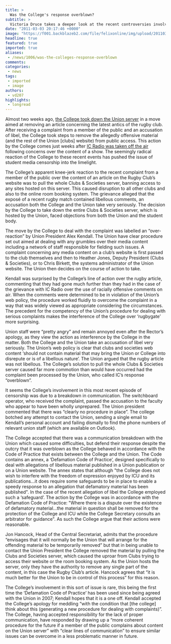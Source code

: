 ```yaml
---
title: >
  Was the College's response overblown?
subtitle: >
  Victoria Druce takes a deeper look at the recent controversies involving online student content
date: "2011-03-03 20:17:46 +0000"
image: "https://f001.backblazeb2.com/file/felixonline/img/upload/201103032015-ks607-wheresth.jpg"
headline: true
featured: true
imported: true
aliases:
 - /news/1006/was-the-colleges-response-overblown
comments:
categories:
 - news
tags:
 - imported
 - image
authors:
 - vd207
highlights:
 - longread
---
```


Almost two weeks ago, [the College took down the Union server](http://felixonline.co.uk/news/863/college-pulls-plug-on-union-server/) in a move aimed at removing an article concerning the latest antics of the rugby club. After receiving a complaint from a member of the public and an accusation of libel, the College took steps to remove the allegedly offensive material (and the rest of the Union [clubs] website) from public access. This action by the College comes just weeks after [IC Radio was taken off the air](http://www.felixonline.co.uk/?article=727) following concerns over the content of a show. The seemingly radical reaction of the College to these recent events has pushed the issue of student media censorship into the limelight.

The College’s apparent knee-jerk reaction to the recent complaint from a member of the public over the content of an article on the Rugby Club’s website was to pull the whole Clubs & Societies server, banning access to any sites hosted on this server. This caused disruption to all other clubs and also to the online room booking system. The grievance alleged that the exposé of a recent rugby match contained libellous comments, an accusation both the College and the Union take very seriously. The decision by the College to take down the entire Clubs & Societies server, which is hosted by the Union, faced objections from both the Union and the student body.

The move by the College to deal with the complaint was labelled an “over-reaction” by Union President Alex Kendall. The Union have clear procedure set out aimed at dealing with any grumbles over their media content including a network of staff responsible for fielding such issues. A complaint concerning any media content on a club’s website is first passed to the club themselves and then to Heather Jones, Deputy President (Clubs & Societies), or to Chris Birkett, the systems administrator of the Union website. The Union then decides on the course of action to take.

Kendall was surprised by the College’s line of action over the rugby article, commenting that they had gone much further than they had in the case of the grievance with IC Radio over the use of racially offensive comments on air. When the comments were determined to be in violation of the Union’s web policy, the procedure worked fluidly to overcome the complaint in a way that was widely viewed as appropriate considering the circumstances. The precedent for the competency of the Union’s procedure for dealing with serious complaints makes the interference of the College over ‘rugbygate’ more surprising.

Union staff were “pretty angry” and remain annoyed even after the Rector’s apology, as they view the action as interference by the College in the matter. Both the College and the Union take an accusation of libel very seriously. The Union’s web policy is clear that clubs and societies web content ‘should not contain material that may bring the Union or College into disrepute or is of a libellous nature’. The Union argued that the rugby article was not libellous. The College’s solution to pull the whole Clubs & Societies server caused far more commotion than would have occurred had the complaint been processed by the Union, who called IC’s response “overblown”.

It seems the College’s involvement in this most recent episode of censorship was due to a breakdown in communication. The switchboard operator, who received the complaint, passed the accusation to the faculty who appear to have been wholly unprepared. The Union president commented that there was “clearly no procedure in place”. The college botched any attempt to contact the Union, sending a single email to Kendall’s personal account and failing dismally to find the phone numbers of relevant union staff (which are available on Outlook).

The College accepted that there was a communication breakdown with the Union which caused some difficulties, but defend their response despite the outcry that it was overblown as the College behaved in accordance with the Code of Practice that exists between the College and the Union. The Code contains an annex, a ‘Defamation Code of Practice’, designed specifically to deal with allegations of libellous material published in a Union publication or on a Union website. The annex states that although "the College does not wish to interfere with the freedom of expression enjoyed by ICU and its publications…it does require some safeguards to be in place to enable a speedy response to an allegation that defamatory material has been published". In the case of the recent allegation of libel the College employed such a ‘safeguard’. The action by the College was in accordance with the Defamation Code of Practice: "Where there is a dispute over the existence of defamatory material…the material in question shall be removed for the protection of the College and ICU while the College Secretary consults an arbitrator for guidance". As such the College argue that their actions were reasonable.

Jon Hancock, Head of the Central Secretariat, admits that the procedure “envisages that it will normally be the Union that will arrange for the offending material to be temporarily removed” but that in being unable to contact the Union President the College removed the material by pulling the Clubs and Societies server, which caused the uproar from Clubs trying to access their website or the room booking system. As the Union hosts the server, only they have the authority to remove any single part of the content, in this case the Rugby Club’s article. Hancock agrees that “it is much better for the Union to be in control of this process” for this reason.

The College’s involvement in this sort of issue is rare, this being the first time the ‘Defamation Code of Practice’ has been used since being agreed with the Union in 2007; Kendall hopes that it is a one off. Kendall accepted the College’s apology for meddling “with the condition that [the college] think about this (generating a new procedure for dealing with complaints)”. The College, having accepted responsibility for the lack of proper communication, have responded by drawing up a “more coherent procedure for the future if a member of the public complains about content on the Union server” with “clear lines of communication” to ensure similar issues can be overcome in a less problematic manner in future.
